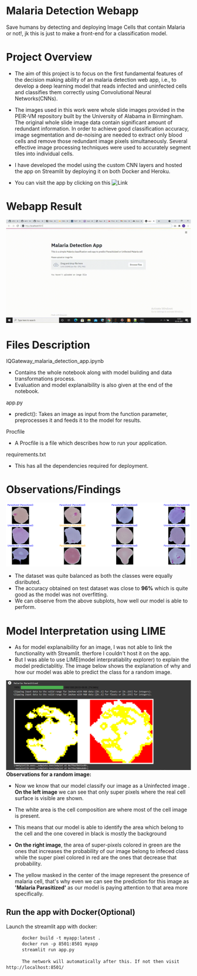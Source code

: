 # Malaria Detection Webapp

Save humans by detecting and deploying Image Cells that contain Malaria or not!, jk this is just to make a front-end for a classification model.

# Project Overview

- The aim of this project is to focus on the first fundamental features of the decision making ability of an malaria detection web app, i.e., to develop a
deep learning model that reads infected and uninfected cells and classifies them correctly using Convolutional Neural Networks(CNNs).

- The images used in this work were whole slide images provided in the PEIR-VM repository built by the University of Alabama in Birmingham. The original whole slide image data contain significant amount of redundant information. In order to achieve good classification accuracy, image segmentation and de-noising are needed to extract only blood cells and remove those redundant image pixels simultaneously.
Several effective image processing techniques were used to accurately segment tiles into individual cells.

- I have developed the model using the custom CNN layers and hosted the app on Streamlit by deploying it on both Docker and Heroku.
- You can visit the app by clicking on this ![Link](https://malariadetectionapp.herokuapp.com/)

# Webapp Result

![Malaria Detection Webapp](https://github.com/akhilkapil/Malaria_Detection_Webapp/blob/main/Images%20and%20Gifs/demo_gif.gif)

# Files Description

IQGateway_malaria_detection_app.ipynb
- Contains the whole notebook along with model building and data transformations process.
- Evaluation and model explanaibility is also given at the end of the notebook.

app.py
- predict(): Takes an image as input from the function parameter, preprocesses it and feeds it to the model for results.

Procfile
- A Procfile is a file which describes how to run your application.

requirements.txt
- This has all the dependencies required for deployment.


# Observations/Findings 
![Misclassified Images](https://github.com/akhilkapil/Malaria_Detection_Webapp/blob/main/Images%20and%20Gifs/misclassification%20image.png)

- The dataset was quite balanced as both the classes were equally disributed.
- The accuracy obtained on test dataset was close to __96%__ which is quite good as the model was not overfitting.
- We can observe from the above subplots, how well our model is able to perform.

# Model Interpretation using LIME
- As for model explanaibility for an image, I was not able to link the functionality with Streamlit. therfore I couldn't host it on the app. 
- But I was able to use LIME(model interpratiablity explorer) to explain the model predictablitiy. The image below shows the explanation of why and how our model was able to predict the class for a random image. 

![Explian Prediction](https://github.com/akhilkapil/Malaria_Detection_Webapp/blob/main/Images%20and%20Gifs/LIME_image.PNG)
__Observations for a random image:__
- Now we know that our model classify our image as a Uninfected image
. __On the left image__ we can see that only super pixels where the real cell surface is visible are shown. 
- The white area is the cell composition are where most of the cell image is present.

- This means that our model is able to identify the area which belong to the cell and the one covered in black is mostly the background


- __On the right image__, the area of super-pixels colored in green are the ones that increases the probability of our image belong to infeced class while the super pixel colored in red are the ones that decrease that probability. 
- The yellow masked in the center of the image represent the presence of malaria cell, that's why even we can see the prediction for this image as __'Malaria Parasitized'__ as our model is paying attention to that area more specifically.

## Run the app with Docker(Optional)

Launch the streamlit app with docker:<br/>
         
          docker build -t myapp:latest .
          docker run -p 8501:8501 myapp
          streamlit run app.py
          
          The network will automatically after this. If not then visit http://localhost:8501/ 


